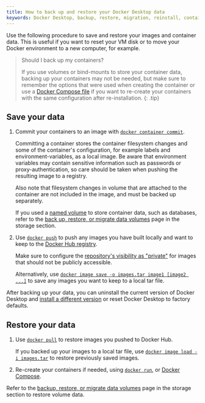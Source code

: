 ```yaml
---
title: How to back up and restore your Docker Desktop data
keywords: Docker Desktop, backup, restore, migration, reinstall, containers, images, volumes
---
```


Use the following procedure to save and restore your images and container data. This is useful if you want to reset your VM disk or to move your Docker environment to a new
computer, for example.

> Should I back up my containers?
>
> If you use volumes or bind-mounts to store your container data, backing up your containers may not be needed, but make sure to remember the options that were used when creating the container or use a [Docker Compose file](../compose/compose-file/index.md) if you want to re-create your containers with the same configuration after re-installation.
{: .tip}

## Save your data

1. Commit your containers to an image with [`docker container commit`](../engine/reference/commandline/commit.md).

   Committing a container stores the container filesystem changes and some of the
   container's configuration, for example labels and environment-variables, as a local image. Be aware that environment variables may contain sensitive
   information such as passwords or proxy-authentication, so care should be taken
   when pushing the resulting image to a registry.

   Also note that filesystem changes in volume that are attached to the
   container are not included in the image, and must be backed up separately.

   If you used a [named volume](../storage/index.md#more-details-about-mount-types) to store container data, such as databases, refer to the [back up, restore, or migrate data volumes](../storage/volumes.md#back-up-restore-or-migrate-data-volumes) page in the storage section.

2. Use [`docker push`](../engine/reference/commandline/push.md) to push any
   images you have built locally and want to keep to the [Docker Hub registry](../docker-hub/index.md).
   
   Make sure to configure the [repository's visibility as "private"](../docker-hub/repos/index.md)
   for images that should not be publicly accessible. 

   Alternatively, use [`docker image save -o images.tar image1 [image2 ...]`](../engine/reference/commandline/save.md)
   to save any images you want to keep to a local tar file. 

After backing up your data, you can uninstall the current version of Docker Desktop
and [install a different version](release-notes.md) or reset Docker Desktop to factory defaults.

## Restore your data

1. Use [`docker pull`](../engine/reference/commandline/pull.md) to restore images
   you pushed to Docker Hub.

   If you backed up your images to a local tar file, use [`docker image load -i images.tar`](../engine/reference/commandline/load.md)
   to restore previously saved images.

2. Re-create your containers if needed, using [`docker run`](../engine/reference/commandline/run.md),
   or [Docker Compose](../compose/index.md).

Refer to the [backup, restore, or migrate data volumes](../storage/volumes.md#back-up-restore-or-migrate-data-volumes) page in the storage section to restore volume data.
